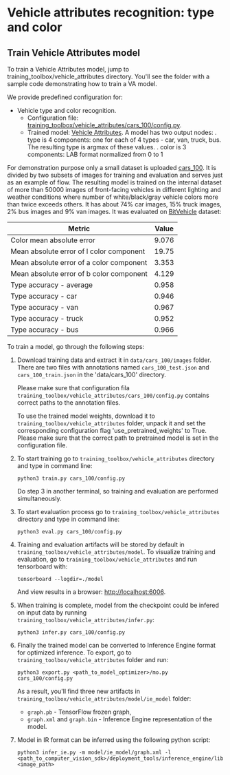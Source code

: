 # Vehicle attributes recognition: type and color


## Train Vehicle Attributes model

To train a Vehicle Attributes model, jump to
training_toolbox/vehicle_attributes directory. You'll see the folder with a sample code
demonstrating how to train a VA model.

We provide predefined configuration for:
* Vehicle type and color recognition.
  - Configuration file: [training_toolbox/vehicle_attributes/cars_100/config.py](cars_100/config.py).
  - Trained model: [Vehicle Attributes](https://download.01.org/opencv/openvino_training_extensions/models/vehicle_attributes/vehicle-attributes-barrier-0103.tar.gz).
    A model has two output nodes:
    . type is 4 components: one for each of 4 types - car, van, truck, bus. The resulting type is argmax of these values.
    . color is 3 components: LAB format normalized from 0 to 1

For demonstration purpose only a small dataset is uploaded [cars_100](https://download.01.org/opencv/openvino_training_extensions/datasets/vehicle_attributes/cars_100.tar.gz).
It is divided by two subsets of images for training and evaluation and serves just as an example of flow.
The resulting model is trained on the internal dataset of more than 50000 images of front-facing vehicles in different
lighting and weather conditions where number of white/black/gray vehicle colors more than twice exceeds others.
It has about 74% car images, 15% truck images, 2% bus images and 9% van images.
It was evaluated on [BitVehicle](http://iitlab.bit.edu.cn/mcislab/vehicledb/) dataset:

| Metric                                    | Value    |
|-------------------------------------------|----------|
| Color mean absolute error                 | 9.076    |
| Mean absolute error of l color component  | 19.75    |
| Mean absolute error of a color component  | 3.353    |
| Mean absolute error of b color component  | 4.129    |
| Type accuracy - average                   | 0.958    |
| Type accuracy - car                       | 0.946    |
| Type accuracy - van                       | 0.967    |
| Type accuracy - truck                     | 0.952    |
| Type accuracy - bus                       | 0.966    |

To train a model, go through the following steps:

1. Download training data and extract it in `data/cars_100/images` folder. There are two files with annotations
    named `cars_100_test.json` and `cars_100_train.json` in the 'data/cars_100' directory.

    Please make sure that configuration fila `training_toolbox/vehicle_attributes/cars_100/config.py`
    contains correct paths to the annotation files.

    To use the trained model weights, download it to `training_toolbox/vehicle_attributes` folder, unpack it and set
    the corresponding configuration flag 'use_pretrained_weights' to True. Please make sure that the correct path
    to pretrained model is set in the configuration file.

2. To start training go to `training_toolbox/vehicle_attributes` directory and type in command line:

    ```
    python3 train.py cars_100/config.py
    ```
    Do step 3 in another terminal, so training and
    evaluation are performed simultaneously.

3. To start evaluation process go to `training_toolbox/vehicle_attributes` directory and type
    in command line:

    ```
    python3 eval.py cars_100/config.py
    ```
4. Training and evaluation artifacts will be stored by default in
    `training_toolbox/vehicle_attributes/model`.  To visualize training and evaluation, go to
    `training_toolbox/vehicle_attributes` and run tensorboard with:

    ```
    tensorboard --logdir=./model
    ```

    And view results in a browser: [http://localhost:6006](http://localhost:6006).

6. When training is complete, model from the checkpoint could be infered on
    input data by running `training_toolbox/vehicle_attributes/infer.py`:

    ```
    python3 infer.py cars_100/config.py
    ```
7. Finally the trained model can be converted to Inference Engine format for
    optimized inference. To export, go to `training_toolbox/vehicle_attributes` folder and run:

    ```
    python3 export.py <path_to_model_optimizer>/mo.py cars_100/config.py
    ```
    As a result, you'll find three new artifacts in `training_toolbox/vehicle_attributes/model/ie_model` folder:
    - `graph.pb` - TensorFlow frozen graph,
    - `graph.xml` and `graph.bin` - Inference Engine representation of the model.

8. Model in IR format can be inferred using the following python script:

    ```
    python3 infer_ie.py -m model/ie_model/graph.xml -l <path_to_computer_vision_sdk>/deployment_tools/inference_engine/lib/ubuntu_16.04/intel64/libcpu_extension_avx2.so <image_path>
    ```
